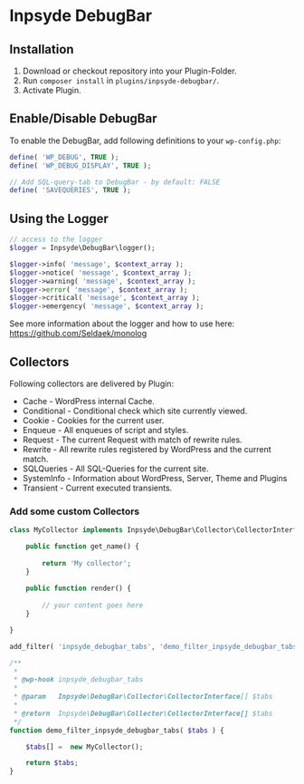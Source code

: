# Inpsyde DebugBar

## Installation
1. Download or checkout repository into your Plugin-Folder.
2. Run `composer install` in `plugins/inpsyde-debugbar/`.
3. Activate Plugin.

## Enable/Disable DebugBar

To enable the DebugBar, add following definitions to your `wp-config.php`:

```php
define( 'WP_DEBUG', TRUE );
define( 'WP_DEBUG_DISPLAY', TRUE );

// Add SQL-query-tab to DebugBar - by default: FALSE
define( 'SAVEQUERIES', TRUE );
```

## Using the Logger

```php
// access to the logger
$logger = Inpsyde\DebugBar\logger();

$logger->info( 'message', $context_array );
$logger->notice( 'message', $context_array );
$logger->warning( 'message', $context_array );
$logger->error( 'message', $context_array );
$logger->critical( 'message', $context_array );
$logger->emergency( 'message', $context_array );
```

See more information about the logger and how to use here: https://github.com/Seldaek/monolog 

## Collectors

Following collectors are delivered by Plugin:

* Cache - WordPress internal Cache.
* Conditional - Conditional check which site currently viewed.
* Cookie - Cookies for the current user.
* Enqueue - All enqueues of script and styles.
* Request - The current Request with match of rewrite rules.
* Rewrite - All rewrite rules registered by WordPress and the current match.
* SQLQueries - All SQL-Queries for the current site.
* SystemInfo - Information about WordPress, Server, Theme and Plugins 
* Transient - Current executed transients.

### Add some custom Collectors

```php
class MyCollector implements Inpsyde\DebugBar\Collector\CollectorInterface {

	public function get_name() {
	
		return 'My collector';
	}
	
	public function render() {
		
		// your content goes here
	}

}

add_filter( 'inpsyde_debugbar_tabs', 'demo_filter_inpsyde_debugbar_tabs' );

/**
 *
 * @wp-hook inpsyde_debugbar_tabs
 *
 * @param   Inpsyde\DebugBar\Collector\CollectorInterface[] $tabs
 *
 * @return  Inpsyde\DebugBar\Collector\CollectorInterface[] $tabs
 */
function demo_filter_inpsyde_debugbar_tabs( $tabs ) {

	$tabs[] =  new MyCollector();

	return $tabs;
}
```